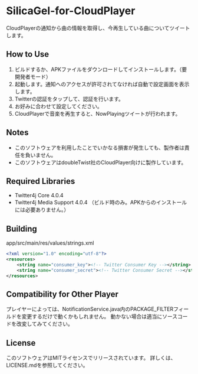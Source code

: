 # SilicaGel-for-CloudPlayer
CloudPlayerの通知から曲の情報を取得し、今再生している曲についてツイートします。

## How to Use
1. ビルドするか、APKファイルをダウンロードしてインストールします。（要開発者モード）
2. 起動します。通知へのアクセスが許可されてなければ自動で設定画面を表示します。
3. Twitterの認証をタップして、認証を行います。
4. お好みに合わせて設定してください。
5. CloudPlayerで音楽を再生すると、NowPlayingツイートが行われます。

## Notes
- このソフトウェアを利用したことでいかなる損害が発生しても、製作者は責任を負いません。
- このソフトウェアはdoubleTwist社のCloudPlayer向けに製作しています。

## Required Libraries
- Twitter4j Core 4.0.4
- Twitter4j Media Support 4.0.4
（ビルド時のみ。APKからのインストールには必要ありません。）

## Building
app/src/main/res/values/strings.xml
```xml
<?xml version="1.0" encoding="utf-8"?>
<resources>
    <string name="consumer_key"><!-- Twitter Consumer Key --></string>
    <string name="consumer_secret"><!-- Twitter Consumer Secret --></string>
</resources>
```

## Compatibility for Other Player
プレイヤーによっては、NotificationService.java内のPACKAGE_FILTERフィールドを変更するだけで動くかもしれません。
動かない場合は適当にソースコードを改変してみてください。

## License
このソフトウェアはMITライセンスでリリースされています。
詳しくは、LICENSE.mdを参照してください。

